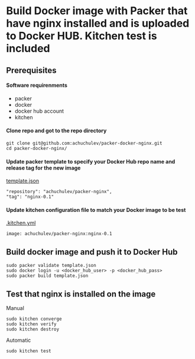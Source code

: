 # Build Docker image with Packer that have nginx installed and is uploaded to Docker HUB. Kitchen test is included

## Prerequisites

#### Software requirenments

* packer
* docker
* docker hub account
* kitchen

#### Clone repo and got to the repo directory
  
```
git clone git@github.com:achuchulev/packer-docker-nginx.git
cd packer-docker-nginx/
```

#### Update packer template to specify your Docker Hub repo name and release tag for the new image 

[template.json](https://github.com/achuchulev/packer-docker-nginx/blob/master/template.json)
   
```
"repository": "achuchulev/packer-nginx",
"tag": "nginx-0.1"
```
    
#### Update kitchen configuration file to match your Docker image to be test

[.kitchen.yml](https://github.com/achuchulev/packer-docker-nginx/blob/master/.kitchen.yml)

`image: achuchulev/packer-nginx:nginx-0.1`
  
## Build docker image and push it to Docker Hub
   
```
sudo packer validate template.json
sudo docker login -u <docker_hub_user> -p <docker_hub_pass>
sudo packer build template.json
```

## Test that nginx is installed on the image

Manual

```
sudo kitchen converge
sudo kitchen verify
sudo kitchen destroy
```

Automatic

`sudo kitchen test`
